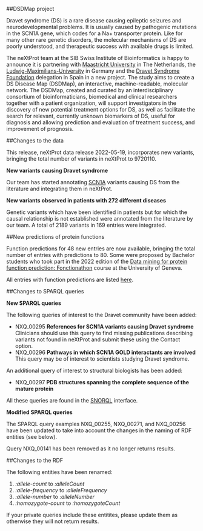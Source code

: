 ##DSDMap project

Dravet syndrome (DS) is a rare disease causing epileptic seizures and neurodevelopmental problems. It is usually caused by pathogenic mutations in the SCN1A gene, which codes for a Na+ transporter protein. Like for many other rare genetic disorders, the molecular mechanisms of DS are poorly understood, and therapeutic success with available drugs is limited. 

The neXtProt team at the SIB Swiss Institute of Bioinformatics is happy to announce it is partnering with [Maastricht University](https://www.maastrichtuniversity.nl/) in The Netherlands, the [Ludwig-Maximilians-University](https://www.lmu.de/en/) in Germany and the [Dravet Syndrome Foundation](https://dravetfoundation.eu/) delegation in Spain in a new project. The study aims to create a DS Disease Map (DSDMap), an interactive, machine-readable, molecular network. The DSDMap, created and curated by an interdisciplinary consortium of bioinformaticians, biomedical and clinical researchers together with a patient organization, will support investigators in the discovery of new potential treatment options for DS, as well as facilitate the search for relevant, currently unknown biomarkers of DS, useful for diagnosis and allowing prediction and evaluation of treatment success, and improvement of prognosis.

##Changes to the data

This release, neXtProt data release 2022-05-19, incorporates new variants, bringing the total number of variants in neXtProt to 9720110. 

**New variants causing Dravet syndrome**

Our team has started annotating [SCN1A](../entry/NX_P35498/medical) variants causing DS from the literature and integrating them in neXtProt. 

**New variants observed in patients with 272 different diseases**

Genetic variants which have been identified in patients but for which the causal relationship is not established were annotated from the literature by our team. A total of 2189 variants in 169 entries were integrated.

##New predictions of protein functions

Function predictions for 48 new entries are now available, bringing the total number of entries with predictions to 80. Some were proposed by Bachelor students who took part in the 2022 edition of the [Data mining for protein function prediction: Fonctionathon](https://www.unige.ch/innovations-pedagogiques/innovations/fonctionathon) course at the University of Geneva.

All entries with function predictions are listed [here](https://www.nextprot.org/proteins/search?listId=RGGSN4W1). 

##Changes to SPARQL queries

**New SPARQL queries**

The following queries of interest to the Dravet community have been added:

* NXQ\_00295 **References for SCN1A variants causing Dravet syndrome** Clinicians should use this query to find missing publications describing variants not found in neXtProt and submit these using the Contact option.
* NXQ\_00296 **Pathways in which SCN1A GOLD interactants are involved** This query may be of interest to scientists studying Dravet syndrome.

An additional query of interest to structural biologists has been added:

* NXQ\_00297 **PDB structures spanning the complete sequence of the mature protein**

All these queries are found in the [SNORQL](https://snorql.nextprot.org/) interface.

**Modified SPARQL queries**

The SPARQL query examples NXQ_00255, NXQ_00271, and NXQ_00256 have been updated to take into account the changes in the naming of RDF entities (see below). 

Query NXQ_00141 has been removed as it no longer returns results. 

##Changes to the RDF

The following entities have been renamed:

1. _:allele-count_ to _:alleleCount_
2. _:allele-frequency_ to _:alleleFrequency_
3. _:allele-number_ to _:alleleNumber_
4. _:homozygote-count_ to _:homozygoteCount_

If your private queries include these entitites, please update them as otherwise they will not return results.
